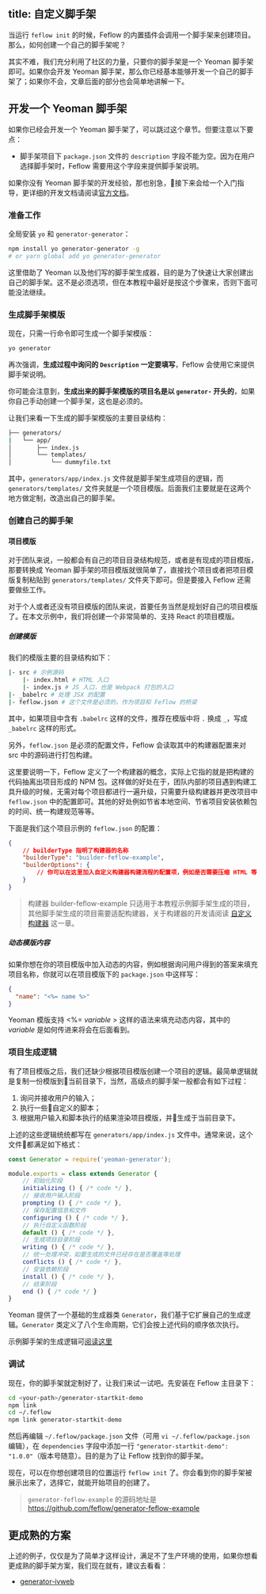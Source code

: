 title: 自定义脚手架
---

当运行 `feflow init` 的时候，Feflow 的内置插件会调用一个脚手架来创建项目。那么，如何创建一个自己的脚手架呢？

其实不难，我们充分利用了社区的力量，只要你的脚手架是一个 Yeoman 脚手架即可。如果你会开发 Yeoman 脚手架，那么你已经基本能够开发一个自己的脚手架了；如果你不会，文章后面的部分也会简单地讲解一下。

## 开发一个 Yeoman 脚手架

如果你已经会开发一个 Yeoman 脚手架了，可以跳过这个章节。但要注意以下要点：

* 脚手架项目下 `package.json` 文件的 `description` 字段不能为空。因为在用户选择脚手架时，Feflow 需要用这个字段来提供脚手架说明。

如果你没有 Yeoman 脚手架的开发经验，那也别急，接下来会给一个入门指导，更详细的开发文档请阅读[官方文档](https://yeoman.io/authoring/)。

### 准备工作

全局安装 `yo` 和 `generator-generator`：

```sh
npm install yo generator-generator -g
# or yarn global add yo generator-generator
```

这里借助了 Yeoman 以及他们写的脚手架生成器，目的是为了快速让大家创建出自己的脚手架。这不是必须选项，但在本教程中最好是按这个步骤来，否则下面可能没法继续。

### 生成脚手架模版

现在，只需一行命令即可生成一个脚手架模版：

```sh
yo generator
```

再次强调，**生成过程中询问的 `Description` 一定要填写**，Feflow 会使用它来提供脚手架说明。

你可能会注意到，**生成出来的脚手架模版的项目名是以 `generator-` 开头的**，如果你自己手动创建一个脚手架，这也是必须的。

让我们来看一下生成的脚手架模版的主要目录结构：

```sh
├── generators/
|   └── app/
│       ├── index.js
│       └── templates/
│           └── dummyfile.txt
```

其中，`generators/app/index.js` 文件就是脚手架生成项目的逻辑，而 `generators/templates/` 文件夹就是一个项目模版。后面我们主要就是在这两个地方做定制，改造出自己的脚手架。

### 创建自己的脚手架

#### 项目模版

对于团队来说，一般都会有自己的项目目录结构规范，或者是有现成的项目模版，那要转换成 Yeoman 脚手架的项目模版就很简单了，直接找个项目或者把项目模版复制粘贴到 `generators/templates/` 文件夹下即可。但是要接入 Feflow 还需要做些工作。

对于个人或者还没有项目模版的团队来说，首要任务当然是规划好自己的项目模版了。在本文示例中，我们将创建一个非常简单的、支持 React 的项目模版。

##### 创建模版

我们的模版主要的目录结构如下：

```sh
|- src # 示例源码
    |- index.html # HTML 入口
    |- index.js # JS 入口，也是 Webpack 打包的入口
|- _babelrc # 处理 JSX 的配置
|- feflow.json # 这个文件是必须的，作为项目和 Feflow 的桥梁
```

其中，如果项目中含有 `.babelrc` 这样的文件，推荐在模版中将 `.` 换成 `_`，写成 `_babelrc` 这样的形式。

另外，`feflow.json` 是必须的配置文件，Feflow 会读取其中的构建器配置来对 src 中的源码进行打包构建。

这里要说明一下，Feflow 定义了一个构建器的概念，实际上它指的就是把构建的代码抽离出项目形成的 NPM 包。这样做的好处在于，团队内部的项目遇到构建工具升级的时候，无需对每个项目都进行一遍升级，只需要升级构建器并更改项目中 `feflow.json` 中的配置即可。其他的好处例如节省本地空间、节省项目安装依赖包的时间、统一构建规范等等。

下面是我们这个项目示例的 `feflow.json` 的配置：

```json
{
    // builderType 指明了构建器的名称
    "builderType": "builder-feflow-example",
    "builderOptions": {
        // 你可以在这里加入自定义构建器构建流程的配置项，例如是否需要压缩 HTML 等
    }
}
```

> 构建器 builder-feflow-example 只适用于本教程示例脚手架生成的项目，其他脚手架生成的项目需要适配构建器，关于构建器的开发请阅读 [自定义构建器](./advance-builder-custom.html) 这一章。

##### 动态模版内容

如果你想在你的项目模版中加入动态的内容，例如根据询问用户得到的答案来填充项目名称，你就可以在项目模版下的 `package.json` 中这样写：

```json
{
  "name": "<%= name %>"
}
```

Yeoman 模版支持 <%= *variable* > 这样的语法来填充动态内容，其中的 *variable* 是如何传进来将会在后面看到。

### 项目生成逻辑

有了项目模版之后，我们还缺少根据项目模版创建一个项目的逻辑。最简单逻辑就是复制一份模版到当前目录下，当然，高级点的脚手架一般都会有如下过程：

1. 询问并接收用户的输入；
1. 执行一些自定义的脚本；
1. 根据用户输入和脚本执行的结果渲染项目模版，并生成于当前目录下。 

上述的这些逻辑统统都写在 `generators/app/index.js` 文件中。通常来说，这个文件都满足如下格式：

```js
const Generator = require('yeoman-generator');

module.exports = class extends Generator {
    // 初始化阶段
    initializing () { /* code */ },
    // 接收用户输入阶段
    prompting () { /* code */ },
    // 保存配置信息和文件
    configuring () { /* code */ },
    // 执行自定义函数阶段
    default () { /* code */ },
    // 生成项目目录阶段
    writing () { /* code */ },
    // 统一处理冲突，如要生成的文件已经存在是否覆盖等处理
    conflicts () { /* code */ },
    // 安装依赖阶段
    install () { /* code */ },
    // 结束阶段
    end () { /* code */ }
}
```

Yeoman 提供了一个基础的生成器类 `Generator`，我们基于它扩展自己的生成逻辑。`Generator` 类定义了八个生命周期，它们会按上述代码的顺序依次执行。

示例脚手架的生成逻辑可[阅读这里](https://github.com/feflow/generator-feflow-example/blob/master/generators/app/index.js)

### 调试

现在，你的脚手架就定制好了，让我们来试一试吧。先安装在 Feflow 主目录下：

```sh
cd <your-path>/generator-startkit-demo
npm link
cd ~/.feflow
npm link generator-startkit-demo
```

然后再编辑 `~/.feflow/package.json` 文件（可用 `vi ~/.feflow/package.json` 编辑），在 `dependencies` 字段中添加一行 `"generator-startkit-demo": "1.0.0"`（版本号随意）。目的是为了让 Feflow 找到你的脚手架。

现在，可以在你想创建项目的位置运行 `feflow init` 了。你会看到你的脚手架被展示出来了，选择它，就能开始项目的创建了。

> `generator-feflow-example` 的源码地址是 https://github.com/feflow/generator-feflow-example

## 更成熟的方案

上述的例子，仅仅是为了简单才这样设计，满足不了生产环境的使用，如果你想看更成熟的脚手架方案，我们现在就有，建议去看看：

* [generator-ivweb](https://github.com/feflow/generator-ivweb)